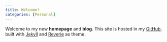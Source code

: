 ```yaml
---
title: Welcome!
categories: [Personal]
---
```


Welcome to my new **homepage** and **blog**. This site is hosted in my [GitHub](https://github.com/epklein/epklein.github.io), built with [Jekyll](https://jekyllrb.com/) and [Reverie](https://github.com/amitmerchant1990/reverie) as theme.